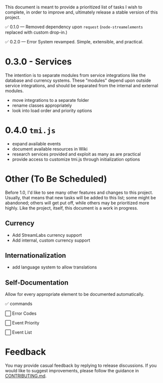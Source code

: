 This document is meant to provide a prioritized list of tasks I wish to complete, in order to improve and, ultimately release a stable version of this project.

✅ 0.1.0 — Removed dependency upon `request` (`node-streamelements` replaced with custom drop-in.)

✅ 0.2.0 — Error System revamped. Simple, extensible, and practical.

# 0.3.0 - Services

The intention is to separate modules from service integrations like the database and currency systems. These "modules" depend upon outside service integrations, and should be separated from the internal and external modules.

- move integrations to a separate folder
- rename classes appropriately
- look into load order and priority options

# 0.4.0 `tmi.js`
- expand available events
- document available resources in Wiki
- research services provided and exploit as many as are practical
- provide access to customize tmi.js through initialization options

# Other (To Be Scheduled)

Before 1.0, I'd like to see many other features and changes to this project. Usually, that means that new tasks will be added to this list; some might be abandoned; others will get put off, while others may be prioritized more highly. Like the project, itself, this document is a work in progress.

## Currency

- Add StreamLabs currency support
- Add internal, custom currency support

## Internationalization
- add language system to allow translations

## Self-Documentation

Allow for every appropriate element to be documented automatically.

✅ commands

⬜ Error Codes

⬜ Event Priority

⬜ Event List

# Feedback

You may provide casual feedback by replying to release discussions. If you would like to suggest improvements, please follow the guidance in [CONTRIBUTING.md](https://github.com/WildcardSearch/twitch-chat-bot/blob/main/CONTRIBUTING.md).